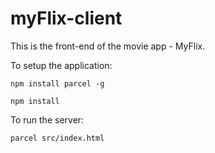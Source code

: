 # myFlix-client

This is the front-end of the movie app - MyFlix.

To setup the application:

`npm install parcel -g`

`npm install`

To run the server:

`parcel src/index.html`

